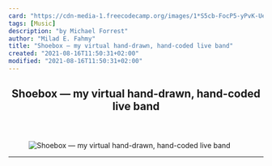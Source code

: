 ```yaml
---
card: "https://cdn-media-1.freecodecamp.org/images/1*S5cb-FocP5-yPvK-UeEDIw.png"
tags: [Music]
description: "by Michael Forrest"
author: "Milad E. Fahmy"
title: "Shoebox — my virtual hand-drawn, hand-coded live band"
created: "2021-08-16T11:50:31+02:00"
modified: "2021-08-16T11:50:31+02:00"
---
```

<div class="site-wrapper">
<main id="site-main" class="site-main outer">
<div class="inner">
<article class="post-full post tag-music tag-tech tag-technology tag-startup tag-design ">
<header class="post-full-header">
<h1 class="post-full-title">Shoebox — my virtual hand-drawn, hand-coded live band</h1>
</header>
<figure class="post-full-image">
<picture>
<source media="(max-width: 700px)" sizes="1px" srcset="data:image/gif;base64,R0lGODlhAQABAIAAAAAAAP///yH5BAEAAAAALAAAAAABAAEAAAIBRAA7 1w">
<source media="(min-width: 701px)" sizes="(max-width: 800px) 400px,
(max-width: 1170px) 700px,
1400px" srcset="https://cdn-media-1.freecodecamp.org/images/1*S5cb-FocP5-yPvK-UeEDIw.png 300w,
https://cdn-media-1.freecodecamp.org/images/1*S5cb-FocP5-yPvK-UeEDIw.png 600w,
https://cdn-media-1.freecodecamp.org/images/1*S5cb-FocP5-yPvK-UeEDIw.png 1000w,
https://cdn-media-1.freecodecamp.org/images/1*S5cb-FocP5-yPvK-UeEDIw.png 2000w">
<img onerror="this.style.display='none'" src="https://cdn-media-1.freecodecamp.org/images/1*S5cb-FocP5-yPvK-UeEDIw.png" alt="Shoebox — my virtual hand-drawn, hand-coded live band">
</picture>
</figure>
<section class="post-full-content">
<div class="post-content medium-migrated-article">
</div>
<hr>
</section>
</article>
</div>
</main>
</div>
<!-- Google Tag Manager (noscript) -->
<!-- End Google Tag Manager (noscript) -->
